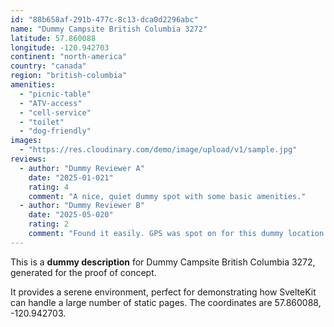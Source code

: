 ```yaml
---
id: "88b658af-291b-477c-8c13-dca0d2296abc"
name: "Dummy Campsite British Columbia 3272"
latitude: 57.860088
longitude: -120.942703
continent: "north-america"
country: "canada"
region: "british-columbia"
amenities:
  - "picnic-table"
  - "ATV-access"
  - "cell-service"
  - "toilet"
  - "dog-friendly"
images:
  - "https://res.cloudinary.com/demo/image/upload/v1/sample.jpg"
reviews:
  - author: "Dummy Reviewer A"
    date: "2025-01-021"
    rating: 4
    comment: "A nice, quiet dummy spot with some basic amenities."
  - author: "Dummy Reviewer B"
    date: "2025-05-020"
    rating: 2
    comment: "Found it easily. GPS was spot on for this dummy location."
---
```


This is a **dummy description** for Dummy Campsite British Columbia 3272, generated for the proof of concept.

It provides a serene environment, perfect for demonstrating how SvelteKit can handle a large number of static pages. The coordinates are 57.860088, -120.942703.
